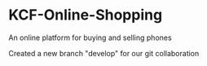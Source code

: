 # KCF-Online-Shopping
An online platform for buying and selling phones


Created a new branch "develop" for our git collaboration